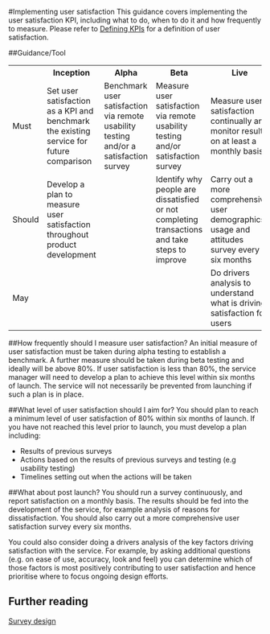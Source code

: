 #Implementing user satisfaction
This guidance covers implementing the user satisfaction KPI, including what to do, when to do it and how frequently to measure. Please refer to [Defining KPIs](/handbook/134/) for a definition of user satisfaction.

##Guidance/Tool
<table>
<tr><th></th><th>Inception</th><th>Alpha</th><th>Beta</th><th>Live</th></tr>
<tr><td>Must</td><td>Set user satisfaction as a KPI and benchmark the existing service for future comparison</td><td>Benchmark user satisfaction via remote usability testing and/or a satisfaction survey</td><td>Measure user satisfaction via remote usability testing and/or satisfaction survey</td><td>Measure user satisfaction continually and monitor results on at least a monthly basis</td></tr>
<tr><td>Should</td><td>Develop a plan to measure user satisfaction throughout product development</td><td></td><td>Identify why people are dissatisfied or not completing transactions and take steps to improve</td><td>Carry out a more comprehensive user demographics, usage and attitudes survey every six months</td></tr>
<tr><td>May</td><td></td><td></td><td></td><td>Do drivers analysis to understand what is driving satisfaction for users</td></tr>
</table>

##How frequently should I measure user satisfaction?
An initial measure of user satisfaction must be taken during alpha testing to establish a benchmark. A further measure should be taken during beta testing and ideally will be above 80%. If user satisfaction is less than 80%, the service manager will need to develop a plan to achieve this level within six months of launch. The service will not necessarily be prevented from launching if such a plan is in place.

##What level of user satisfaction should I aim for?
You should plan to reach a minimum level of user satisfaction of 80% within six months of launch. If you have not reached this level prior to launch, you must develop a plan including:
* Results of previous surveys
* Actions based on the results of previous surveys and testing (e.g usability testing)
* Timelines setting out when the actions will be taken

##What about post launch?
You should run a survey continuously, and report satisfaction on a monthly basis. The results should be fed into the development of the service, for example analysis of reasons for dissatisfaction. You should also carry out a more comprehensive user satisfaction survey every six months.

You could also consider doing a drivers analysis of the key factors driving satisfaction with the service. For example, by asking additional questions (e.g. on ease of use, accuracy, look and feel) you can determine which of those factors is most positively contributing to user satisfaction and hence prioritise where to focus ongoing design efforts.

## Further reading
[Survey design](/handbook/160)